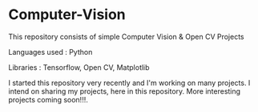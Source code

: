 # Computer-Vision
This repository consists of simple Computer Vision &amp; Open CV Projects

Languages used : Python

Libraries : Tensorflow, Open CV, Matplotlib

I started this repository very recently and I'm working on many projects. I intend on sharing my projects, here in this repository. 
More interesting projects coming soon!!!.
